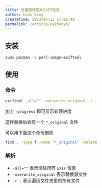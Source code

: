 ```yaml
---
title: 批量删除图片EXIF信息
author: huan_kong
createTime: 2023/07/13 17:01:49
permalink: /article/oykh4xy0/
---
```


## 安装

~~~ bash
sudo pacman -S perl-image-exiftool
~~~

## 使用

### 命令

~~~ bash
exiftool -all="" -overwrite_original -r . 
~~~

加上 `-progress` 即可显示处理进度

这样替换后会有一个 `*_original` 文件

可以用下面这个命令删除

~~~ bash
find . -type f -name "*_original" -delete
~~~

### 解析

- `-all=""` 表示清除所有 `EXIF` 信息
- `-overwrite_original` 表示替换源文件
- `-r .` 表示遍历文件夹里的所有文件
